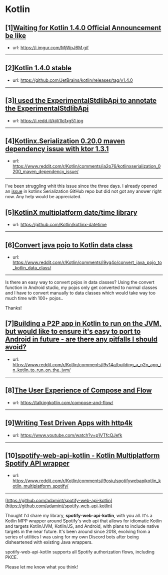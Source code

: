 # Kotlin
## [1][Waiting for Kotlin 1.4.0 Official Announcement be like](https://www.reddit.com/r/Kotlin/comments/i9wygq/waiting_for_kotlin_140_official_announcement_be/)
- url: https://i.imgur.com/MjWpJ6M.gif
---

## [2][Kotlin 1.4.0 stable](https://www.reddit.com/r/Kotlin/comments/i9oh3p/kotlin_140_stable/)
- url: https://github.com/JetBrains/kotlin/releases/tag/v1.4.0
---

## [3][I used the ExperimentalStdlibApi to annotate the ExperimentalStdlibApi](https://www.reddit.com/r/Kotlin/comments/i9h8i6/i_used_the_experimentalstdlibapi_to_annotate_the/)
- url: https://i.redd.it/kjili1lo1xg51.jpg
---

## [4][Kotlinx.Serialization 0.20.0 maven dependency issue with ktor 1.3.1](https://www.reddit.com/r/Kotlin/comments/ia2o76/kotlinxserialization_0200_maven_dependency_issue/)
- url: https://www.reddit.com/r/Kotlin/comments/ia2o76/kotlinxserialization_0200_maven_dependency_issue/
---
I've been struggling whit this issue since the three days. I already opened an [issue](https://github.com/Kotlin/kotlinx.serialization/issues/973) in kotlinx Serialization GitHub repo but did not got any answer right now. Any help would be appreciated.
## [5][KotlinX multiplatform date/time library](https://www.reddit.com/r/Kotlin/comments/i9l6fe/kotlinx_multiplatform_datetime_library/)
- url: https://github.com/Kotlin/kotlinx-datetime
---

## [6][Convert java pojo to Kotlin data class](https://www.reddit.com/r/Kotlin/comments/i9vg4o/convert_java_pojo_to_kotlin_data_class/)
- url: https://www.reddit.com/r/Kotlin/comments/i9vg4o/convert_java_pojo_to_kotlin_data_class/
---
Is there an easy way to convert pojos in data classes? Using the convert function in Android studio, my pojos only get converted to normal classes and I have to convert manually to data classes which would take way too much time with 100+ pojos..

Thanks!
## [7][Building a P2P app in Kotlin to run on the JVM, but would like to ensure it's easy to port to Android in future - are there any pitfalls I should avoid?](https://www.reddit.com/r/Kotlin/comments/i9v14a/building_a_p2p_app_in_kotlin_to_run_on_the_jvm/)
- url: https://www.reddit.com/r/Kotlin/comments/i9v14a/building_a_p2p_app_in_kotlin_to_run_on_the_jvm/
---

## [8][The User Experience of Compose and Flow](https://www.reddit.com/r/Kotlin/comments/i9sj34/the_user_experience_of_compose_and_flow/)
- url: https://talkingkotlin.com/compose-and-flow/
---

## [9][Writing Test Driven Apps with http4k](https://www.reddit.com/r/Kotlin/comments/i9wait/writing_test_driven_apps_with_http4k/)
- url: https://www.youtube.com/watch?v=p1VTfcQJefk
---

## [10][spotify-web-api-kotlin - Kotlin Multiplatform Spotify API wrapper](https://www.reddit.com/r/Kotlin/comments/i9osiu/spotifywebapikotlin_kotlin_multiplatform_spotify/)
- url: https://www.reddit.com/r/Kotlin/comments/i9osiu/spotifywebapikotlin_kotlin_multiplatform_spotify/
---
[https://github.com/adamint/spotify-web-api-kotlin](https://github.com/adamint/spotify-web-api-kotlin)

Thought I'd share my library, **spotify-web-api-kotlin**, with you all. It's a Kotlin MPP wrapper around Spotify's web api that allows for idiomatic Kotlin and targets Kotlin/JVM, Kotlin/JS, and Android, with plans to include native targets in the near future. It's been around since 2018, evolving from a series of utilities I was using for my own Discord bots after being disheartened with existing Java wrappers.

spotify-web-api-kotlin supports all Spotify authorization flows, including PKCE.

Please let me know what you think!

